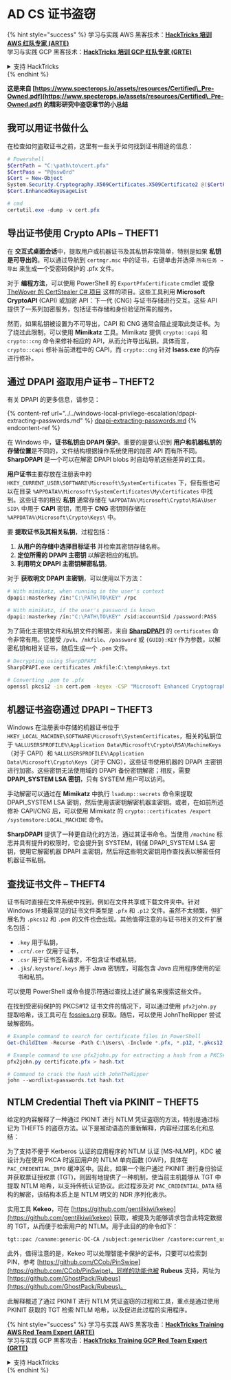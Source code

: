 # AD CS 证书盗窃

{% hint style="success" %}
学习与实践 AWS 黑客技术：<img src="/.gitbook/assets/arte.png" alt="" data-size="line">[**HackTricks 培训 AWS 红队专家 (ARTE)**](https://training.hacktricks.xyz/courses/arte)<img src="/.gitbook/assets/arte.png" alt="" data-size="line">\
学习与实践 GCP 黑客技术：<img src="/.gitbook/assets/grte.png" alt="" data-size="line">[**HackTricks 培训 GCP 红队专家 (GRTE)**<img src="/.gitbook/assets/grte.png" alt="" data-size="line">](https://training.hacktricks.xyz/courses/grte)

<details>

<summary>支持 HackTricks</summary>

* 查看 [**订阅计划**](https://github.com/sponsors/carlospolop)!
* **加入** 💬 [**Discord 群组**](https://discord.gg/hRep4RUj7f) 或 [**Telegram 群组**](https://t.me/peass) 或 **关注** 我们的 **Twitter** 🐦 [**@hacktricks\_live**](https://twitter.com/hacktricks\_live)**.**
* **通过向** [**HackTricks**](https://github.com/carlospolop/hacktricks) 和 [**HackTricks Cloud**](https://github.com/carlospolop/hacktricks-cloud) GitHub 仓库提交 PR 来分享黑客技巧。

</details>
{% endhint %}

**这是来自 [https://www.specterops.io/assets/resources/Certified\_Pre-Owned.pdf](https://www.specterops.io/assets/resources/Certified\_Pre-Owned.pdf) 的精彩研究中盗窃章节的小总结**

## 我可以用证书做什么

在检查如何盗取证书之前，这里有一些关于如何找到证书用途的信息：
```powershell
# Powershell
$CertPath = "C:\path\to\cert.pfx"
$CertPass = "P@ssw0rd"
$Cert = New-Object
System.Security.Cryptography.X509Certificates.X509Certificate2 @($CertPath, $CertPass)
$Cert.EnhancedKeyUsageList

# cmd
certutil.exe -dump -v cert.pfx
```
## 导出证书使用 Crypto APIs – THEFT1

在 **交互式桌面会话**中，提取用户或机器证书及其私钥非常简单，特别是如果 **私钥是可导出的**。可以通过导航到 `certmgr.msc` 中的证书，右键单击并选择 `所有任务 → 导出` 来生成一个受密码保护的 .pfx 文件。

对于 **编程方法**，可以使用 PowerShell 的 `ExportPfxCertificate` cmdlet 或像 [TheWover 的 CertStealer C# 项目](https://github.com/TheWover/CertStealer) 这样的项目。这些工具利用 **Microsoft CryptoAPI** (CAPI) 或加密 API：下一代 (CNG) 与证书存储进行交互。这些 API 提供了一系列加密服务，包括证书存储和身份验证所需的服务。

然而，如果私钥被设置为不可导出，CAPI 和 CNG 通常会阻止提取此类证书。为了绕过此限制，可以使用 **Mimikatz** 工具。Mimikatz 提供 `crypto::capi` 和 `crypto::cng` 命令来修补相应的 API，从而允许导出私钥。具体而言，`crypto::capi` 修补当前进程中的 CAPI，而 `crypto::cng` 针对 **lsass.exe** 的内存进行修补。

## 通过 DPAPI 盗取用户证书 – THEFT2

有关 DPAPI 的更多信息，请参见：

{% content-ref url="../../windows-local-privilege-escalation/dpapi-extracting-passwords.md" %}
[dpapi-extracting-passwords.md](../../windows-local-privilege-escalation/dpapi-extracting-passwords.md)
{% endcontent-ref %}

在 Windows 中，**证书私钥由 DPAPI 保护**。重要的是要认识到 **用户和机器私钥的存储位置**是不同的，文件结构根据操作系统使用的加密 API 而有所不同。**SharpDPAPI** 是一个可以在解密 DPAPI blobs 时自动导航这些差异的工具。

**用户证书**主要存放在注册表中的 `HKEY_CURRENT_USER\SOFTWARE\Microsoft\SystemCertificates` 下，但有些也可以在目录 `%APPDATA%\Microsoft\SystemCertificates\My\Certificates` 中找到。这些证书的相应 **私钥** 通常存储在 `%APPDATA%\Microsoft\Crypto\RSA\User SID\` 中用于 **CAPI** 密钥，而用于 **CNG** 密钥则存储在 `%APPDATA%\Microsoft\Crypto\Keys\` 中。

要 **提取证书及其相关私钥**，过程包括：

1. **从用户的存储中选择目标证书** 并检索其密钥存储名称。
2. **定位所需的 DPAPI 主密钥** 以解密相应的私钥。
3. **利用明文 DPAPI 主密钥解密私钥**。

对于 **获取明文 DPAPI 主密钥**，可以使用以下方法：
```bash
# With mimikatz, when running in the user's context
dpapi::masterkey /in:"C:\PATH\TO\KEY" /rpc

# With mimikatz, if the user's password is known
dpapi::masterkey /in:"C:\PATH\TO\KEY" /sid:accountSid /password:PASS
```
为了简化主密钥文件和私钥文件的解密，来自 [**SharpDPAPI**](https://github.com/GhostPack/SharpDPAPI) 的 `certificates` 命令非常有用。它接受 `/pvk`、`/mkfile`、`/password` 或 `{GUID}:KEY` 作为参数，以解密私钥和相关证书，随后生成一个 `.pem` 文件。
```bash
# Decrypting using SharpDPAPI
SharpDPAPI.exe certificates /mkfile:C:\temp\mkeys.txt

# Converting .pem to .pfx
openssl pkcs12 -in cert.pem -keyex -CSP "Microsoft Enhanced Cryptographic Provider v1.0" -export -out cert.pfx
```
## 机器证书盗窃通过 DPAPI – THEFT3

Windows 在注册表中存储的机器证书位于 `HKEY_LOCAL_MACHINE\SOFTWARE\Microsoft\SystemCertificates`，相关的私钥位于 `%ALLUSERSPROFILE%\Application Data\Microsoft\Crypto\RSA\MachineKeys`（对于 CAPI）和 `%ALLUSERSPROFILE%\Application Data\Microsoft\Crypto\Keys`（对于 CNG），这些证书使用机器的 DPAPI 主密钥进行加密。这些密钥无法使用域的 DPAPI 备份密钥解密；相反，需要 **DPAPI_SYSTEM LSA 密钥**，只有 SYSTEM 用户可以访问。

手动解密可以通过在 **Mimikatz** 中执行 `lsadump::secrets` 命令来提取 DPAPI_SYSTEM LSA 密钥，然后使用该密钥解密机器主密钥。或者，在如前所述修补 CAPI/CNG 后，可以使用 Mimikatz 的 `crypto::certificates /export /systemstore:LOCAL_MACHINE` 命令。

**SharpDPAPI** 提供了一种更自动化的方法，通过其证书命令。当使用 `/machine` 标志并具有提升的权限时，它会提升到 SYSTEM，转储 DPAPI_SYSTEM LSA 密钥，使用它解密机器 DPAPI 主密钥，然后将这些明文密钥用作查找表以解密任何机器证书私钥。

## 查找证书文件 – THEFT4

证书有时直接在文件系统中找到，例如在文件共享或下载文件夹中。针对 Windows 环境最常见的证书文件类型是 `.pfx` 和 `.p12` 文件。虽然不太频繁，但扩展名为 `.pkcs12` 和 `.pem` 的文件也会出现。其他值得注意的与证书相关的文件扩展名包括：
- `.key` 用于私钥，
- `.crt`/`.cer` 仅用于证书，
- `.csr` 用于证书签名请求，不包含证书或私钥，
- `.jks`/`.keystore`/`.keys` 用于 Java 密钥库，可能包含 Java 应用程序使用的证书和私钥。

可以使用 PowerShell 或命令提示符通过查找上述扩展名来搜索这些文件。

在找到受密码保护的 PKCS#12 证书文件的情况下，可以通过使用 `pfx2john.py` 提取哈希，该工具可在 [fossies.org](https://fossies.org/dox/john-1.9.0-jumbo-1/pfx2john_8py_source.html) 获取。随后，可以使用 JohnTheRipper 尝试破解密码。
```powershell
# Example command to search for certificate files in PowerShell
Get-ChildItem -Recurse -Path C:\Users\ -Include *.pfx, *.p12, *.pkcs12, *.pem, *.key, *.crt, *.cer, *.csr, *.jks, *.keystore, *.keys

# Example command to use pfx2john.py for extracting a hash from a PKCS#12 file
pfx2john.py certificate.pfx > hash.txt

# Command to crack the hash with JohnTheRipper
john --wordlist=passwords.txt hash.txt
```
## NTLM Credential Theft via PKINIT – THEFT5

给定的内容解释了一种通过 PKINIT 进行 NTLM 凭证盗窃的方法，特别是通过标记为 THEFT5 的盗窃方法。以下是被动语态的重新解释，内容经过匿名化和总结：

为了支持不便于 Kerberos 认证的应用程序的 NTLM 认证 [MS-NLMP]，KDC 被设计为在使用 PKCA 时返回用户的 NTLM 单向函数 (OWF)，具体在 `PAC_CREDENTIAL_INFO` 缓冲区中。因此，如果一个账户通过 PKINIT 进行身份验证并获取票证授权票 (TGT)，则固有地提供了一种机制，使当前主机能够从 TGT 中提取 NTLM 哈希，以支持传统认证协议。此过程涉及对 `PAC_CREDENTIAL_DATA` 结构的解密，该结构本质上是 NTLM 明文的 NDR 序列化表示。

实用工具 **Kekeo**，可在 [https://github.com/gentilkiwi/kekeo](https://github.com/gentilkiwi/kekeo) 获取，被提及为能够请求包含此特定数据的 TGT，从而便于检索用户的 NTLM。用于此目的的命令如下：
```bash
tgt::pac /caname:generic-DC-CA /subject:genericUser /castore:current_user /domain:domain.local
```
此外，值得注意的是，Kekeo 可以处理智能卡保护的证书，只要可以检索到 PIN，参考 [https://github.com/CCob/PinSwipe](https://github.com/CCob/PinSwipe)。同样的功能也被 **Rubeus** 支持，网址为 [https://github.com/GhostPack/Rubeus](https://github.com/GhostPack/Rubeus)。

此解释概述了通过 PKINIT 进行 NTLM 凭证盗窃的过程和工具，重点是通过使用 PKINIT 获取的 TGT 检索 NTLM 哈希，以及促进此过程的实用程序。

{% hint style="success" %}
学习与实践 AWS 黑客攻击：<img src="/.gitbook/assets/arte.png" alt="" data-size="line">[**HackTricks Training AWS Red Team Expert (ARTE)**](https://training.hacktricks.xyz/courses/arte)<img src="/.gitbook/assets/arte.png" alt="" data-size="line">\
学习与实践 GCP 黑客攻击：<img src="/.gitbook/assets/grte.png" alt="" data-size="line">[**HackTricks Training GCP Red Team Expert (GRTE)**<img src="/.gitbook/assets/grte.png" alt="" data-size="line">](https://training.hacktricks.xyz/courses/grte)

<details>

<summary>支持 HackTricks</summary>

* 查看 [**订阅计划**](https://github.com/sponsors/carlospolop)!
* **加入** 💬 [**Discord 群组**](https://discord.gg/hRep4RUj7f) 或 [**电报群组**](https://t.me/peass) 或 **在** **Twitter** 🐦 [**@hacktricks\_live**](https://twitter.com/hacktricks\_live)** 上关注我们。**
* **通过向** [**HackTricks**](https://github.com/carlospolop/hacktricks) 和 [**HackTricks Cloud**](https://github.com/carlospolop/hacktricks-cloud) github 仓库提交 PR 来分享黑客技巧。

</details>
{% endhint %}
